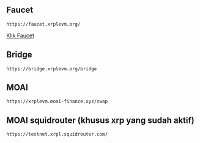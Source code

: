 ## Faucet
```
https://faucet.xrplevm.org/
```
<a href="https://faucet.xrplevm.org/" target="_blank">Klik Faucet</a>

## Bridge
```
https://bridge.xrplevm.org/bridge
```
## MOAI	
```
https://xrplevm.moai-finance.xyz/swap
```

## MOAI	squidrouter (khusus xrp yang sudah aktif)
```
https://testnet.xrpl.squidrouter.com/
```


